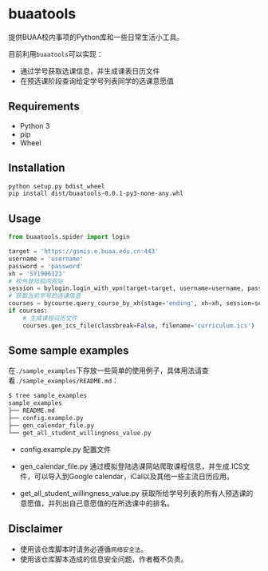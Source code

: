 # buaatools

提供BUAA校内事项的Python库和一些日常生活小工具。

目前利用`buaatools`可以实现：

- 通过学号获取选课信息，并生成课表日历文件
- 在预选课阶段查询给定学号列表同学的选课意愿值

## Requirements

- Python 3
- pip
- Wheel

## Installation

```bash
python setup.py bdist_wheel
pip install dist/buaatools-0.0.1-py3-none-any.whl
```

## Usage

```python
from buaatools.spider import login

target = 'https://gsmis.e.buaa.edu.cn:443'
username = 'username'
password = 'password'
xh = 'SY1906123'
# 校外登陆校内网站
session = bylogin.login_with_vpn(target=target, username=username, password=password)
# 获取当前学号的选课信息
courses = bycourse.query_course_by_xh(stage='ending', xh=xh, session=session, vpn=True)
if courses:
    # 生成课程日历文件
    courses.gen_ics_file(classbreak=False, filename='curriculum.ics')
```

## Some sample examples

在`./sample_examples`下存放一些简单的使用例子，具体用法请查看`./sample_examples/README.md`：

```bash
$ tree sample_examples
sample_examples
├── README.md
├── config.example.py
├── gen_calendar_file.py
└── get_all_student_willingness_value.py
```

- config.example.py 配置文件
- gen_calendar_file.py 通过模拟登陆选课网站爬取课程信息，并生成.ICS文件，可以导入到Google calendar，iCal以及其他一些主流日历应用。

- get_all_student_willingness_value.py 获取所给学号列表的所有人预选课的意愿值，并列出自己意愿值的在所选课中的排名。


## Disclaimer

- 使用该仓库脚本时请务必遵循`网络安全法`。
- 使用该仓库脚本造成的信息安全问题，作者概不负责。